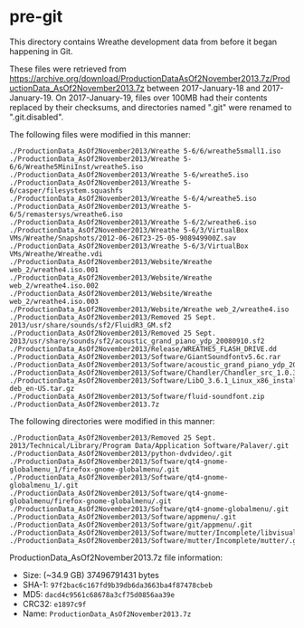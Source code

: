 # pre-git

This directory contains Wreathe development data from before it began happening in Git.

These files were retrieved from https://archive.org/download/ProductionDataAsOf2November2013.7z/ProductionData_AsOf2November2013.7z between 2017-January-18 and 2017-January-19. On 2017-January-19, files over 100MB had their contents replaced by their checksums, and directories named ".git" were renamed to ".git.disabled".

The following files were modified in this manner:
```
./ProductionData_AsOf2November2013/Wreathe 5-6/6/wreathe5small1.iso
./ProductionData_AsOf2November2013/Wreathe 5-6/6/Wreathe5MiniInst/wreathe5.iso
./ProductionData_AsOf2November2013/Wreathe 5-6/wreathe5.iso
./ProductionData_AsOf2November2013/Wreathe 5-6/casper/filesystem.squashfs
./ProductionData_AsOf2November2013/Wreathe 5-6/4/wreathe5.iso
./ProductionData_AsOf2November2013/Wreathe 5-6/5/remastersys/wreathe6.iso
./ProductionData_AsOf2November2013/Wreathe 5-6/2/wreathe6.iso
./ProductionData_AsOf2November2013/Wreathe 5-6/3/VirtualBox VMs/Wreathe/Snapshots/2012-06-26T23-25-05-908949900Z.sav
./ProductionData_AsOf2November2013/Wreathe 5-6/3/VirtualBox VMs/Wreathe/Wreathe.vdi
./ProductionData_AsOf2November2013/Website/Wreathe web_2/wreathe4.iso.001
./ProductionData_AsOf2November2013/Website/Wreathe web_2/wreathe4.iso.002
./ProductionData_AsOf2November2013/Website/Wreathe web_2/wreathe4.iso.003
./ProductionData_AsOf2November2013/Website/Wreathe web_2/wreathe4.iso
./ProductionData_AsOf2November2013/Removed 25 Sept. 2013/usr/share/sounds/sf2/FluidR3_GM.sf2
./ProductionData_AsOf2November2013/Removed 25 Sept. 2013/usr/share/sounds/sf2/acoustic_grand_piano_ydp_20080910.sf2
./ProductionData_AsOf2November2013/Release/WREATHE5_FLASH_DRIVE.dd
./ProductionData_AsOf2November2013/Software/GiantSoundfontv5.6c.rar
./ProductionData_AsOf2November2013/Software/acoustic_grand_piano_ydp_20080910.sf2
./ProductionData_AsOf2November2013/Software/Chandler/Chandler_src_1.0.3.tar.gz
./ProductionData_AsOf2November2013/Software/LibO_3.6.1_Linux_x86_install-deb_en-US.tar.gz
./ProductionData_AsOf2November2013/Software/fluid-soundfont.zip
./ProductionData_AsOf2November2013.7z
```

The following directories were modified in this manner:
```
./ProductionData_AsOf2November2013/Removed 25 Sept. 2013/Technical/Library/Program Data/Application Software/Palaver/.git
./ProductionData_AsOf2November2013/python-dvdvideo/.git
./ProductionData_AsOf2November2013/Software/qt4-gnome-globalmenu_1/firefox-gnome-globalmenu/.git
./ProductionData_AsOf2November2013/Software/qt4-gnome-globalmenu_1/.git
./ProductionData_AsOf2November2013/Software/qt4-gnome-globalmenu/firefox-gnome-globalmenu/.git
./ProductionData_AsOf2November2013/Software/qt4-gnome-globalmenu/.git
./ProductionData_AsOf2November2013/Software/appmenu/.git
./ProductionData_AsOf2November2013/Software/git/appmenu/.git
./ProductionData_AsOf2November2013/Software/mutter/Incomplete/libvisual/.git
./ProductionData_AsOf2November2013/Software/mutter/Incomplete/mutter/.git
```

ProductionData_AsOf2November2013.7z file information:

- Size: (~34.9 GB) 37496791431 bytes
- SHA-1: `97f2bac6c167fd9b39db6da3663ba4f87478cbeb`
- MD5: `dacd4c9561c68678a3cf75d0856aa39e`
- CRC32: `e1897c9f`
- Name: `ProductionData_AsOf2November2013.7z`
